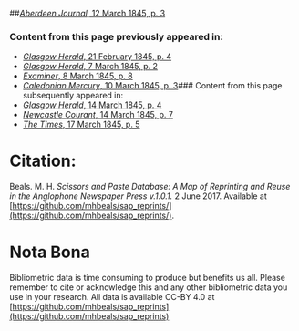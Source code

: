 ##[*Aberdeen Journal*, 12 March 1845, p. 3](https://mhbeals.github.io/sap_html/Aberdeen-Journal/Aberdeen-Journal-12-March-1845-p-3)

### Content from this page previously appeared in:
+ [*Glasgow Herald*, 21 February 1845, p. 4](https://mhbeals.github.io/sap_html/Glasgow-Herald/Glasgow-Herald-21-February-1845-p-4)
+ [*Glasgow Herald*, 7 March 1845, p. 2](https://mhbeals.github.io/sap_html/Glasgow-Herald/Glasgow-Herald-7-March-1845-p-2)
+ [*Examiner*, 8 March 1845, p. 8](https://mhbeals.github.io/sap_html/Examiner/Examiner-8-March-1845-p-8)
+ [*Caledonian Mercury*, 10 March 1845, p. 3](https://mhbeals.github.io/sap_html/Caledonian-Mercury/Caledonian-Mercury-10-March-1845-p-3)### Content from this page subsequently appeared in:
+ [*Glasgow Herald*, 14 March 1845, p. 4](https://mhbeals.github.io/sap_html/Glasgow-Herald/Glasgow-Herald-14-March-1845-p-4)
+ [*Newcastle Courant*, 14 March 1845, p. 7](https://mhbeals.github.io/sap_html/Newcastle-Courant/Newcastle-Courant-14-March-1845-p-7)
+ [*The Times*, 17 March 1845, p. 5](https://mhbeals.github.io/sap_html/The-Times/The-Times-17-March-1845-p-5)
                    
# Citation: 

Beals. M. H. *Scissors and Paste Database: A Map of Reprinting and Reuse in the Anglophone Newspaper Press v.1.0.1.* 2 June 2017. Available at [https://github.com/mhbeals/sap_reprints/](https://github.com/mhbeals/sap_reprints/). 
                    
# Nota Bona

Bibliometric data is time consuming to produce but benefits us all. Please remember to cite or acknowledge this and any other bibliometric data you use in your research. All data is available CC-BY 4.0 at [https://github.com/mhbeals/sap_reprints](https://github.com/mhbeals/sap_reprints)
